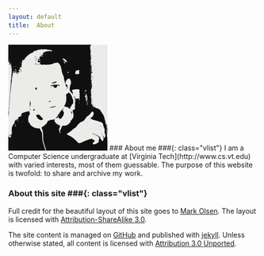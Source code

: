 ```yaml
---
layout: default
title:  About
---
```


<img class="alignright border" src="/images/me.jpg"/>
### About me ###{: class="vlist"}
I am a Computer Science undergraduate at [Virginia Tech](http://www.cs.vt.edu)
with varied interests, most of them guessable. The purpose of this
website is twofold: to share and archive my work.

### About this site ###{: class="vlist"}
Full credit for the beautiful layout of this site goes to
[Mark Olsen](https://github.com/olesenm/olesenm.github.com).
The layout is licensed with 
[Attribution-ShareAlike 3.0](http://creativecommons.org/licenses/by-sa/3.0/).

The site content is managed on 
[GitHub](http://github.com/bamos/bamos.github.com)
and published with [jekyll](http://jekyllrb.com).
Unless otherwise stated, all content is licensed with
[Attribution 3.0 Unported](http://creativecommons.org/licenses/by/3.0/deed.en_US).
